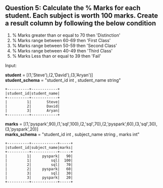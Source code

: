 ## Question 5: Calculate the % Marks for each student. Each subject is worth 100 marks. Create a result column by following the below condition 

 1. % Marks greater than or equal to 70 then 'Distinction'
 2. % Marks range between 60-69 then 'First Class'
 3. % Marks range between 50-59 then 'Second Class'
 4. % Marks range between 40-49 then 'Third Class'
 5. % Marks Less than or equal to 39 then 'Fail'

Input:

**student** = [(1,'Steve'),(2,'David'),(3,'Aryan')]  
**student_schema** = "student_id int , student_name string"
```
+----------+------------+
|student_id|student_name|
+----------+------------+
|         1|       Steve|
|         2|       David|
|         3|       Aryan|
+----------+------------+
```

**marks** = [(1,'pyspark',90),(1,'sql',100),(2,'sql',70),(2,'pyspark',60),(3,'sql',30),(3,'pyspark',20)]  
**marks_schema** = "student_id int , subject_name string , marks int"
```
+----------+------------+-----+
|student_id|subject_name|marks|
+----------+------------+-----+
|         1|     pyspark|   90|
|         1|         sql|  100|
|         2|         sql|   70|
|         2|     pyspark|   60|
|         3|         sql|   30|
|         3|     pyspark|   20|
+----------+------------+-----+
```